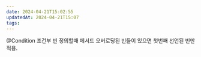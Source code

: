 ```yaml
---
date: 2024-04-21T15:02:55
updatedAt: 2024-04-21T15:07
tags: 
---
```

@Condition 조건부 빈 정의할때 메서드 오버로딩된 빈들이 있으면 첫번째 선언된 빈만 적용.